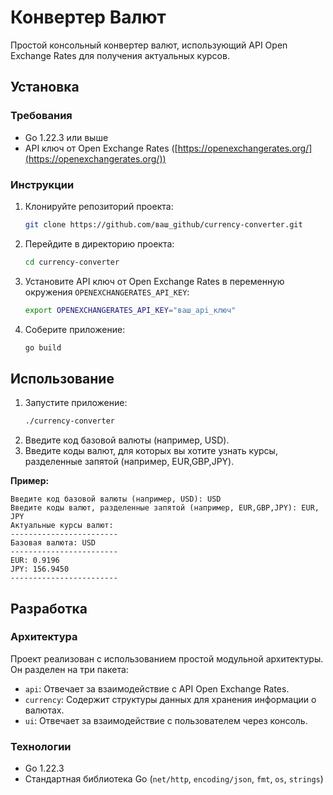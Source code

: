 # Конвертер Валют

Простой консольный конвертер валют, использующий API Open Exchange Rates для получения актуальных курсов.

## Установка

### Требования

* Go 1.22.3 или выше
* API ключ от Open Exchange Rates ([https://openexchangerates.org/](https://openexchangerates.org/))

### Инструкции

1. Клонируйте репозиторий проекта:
   ```bash
   git clone https://github.com/ваш_github/currency-converter.git
   ```
2. Перейдите в директорию проекта:
   ```bash
   cd currency-converter
   ```
3. Установите API ключ от Open Exchange Rates в переменную окружения `OPENEXCHANGERATES_API_KEY`:
   ```bash
   export OPENEXCHANGERATES_API_KEY="ваш_api_ключ"
   ```
4. Соберите приложение:
   ```bash
   go build
   ```

## Использование

1. Запустите приложение:
   ```bash
   ./currency-converter 
   ```
2. Введите код базовой валюты (например, USD).
3. Введите коды валют, для которых вы хотите узнать курсы, разделенные запятой (например, EUR,GBP,JPY).

**Пример:**

```
Введите код базовой валюты (например, USD): USD
Введите коды валют, разделенные запятой (например, EUR,GBP,JPY): EUR, JPY
Актуальные курсы валют:
------------------------
Базовая валюта: USD
------------------------
EUR: 0.9196
JPY: 156.9450
------------------------
```


## Разработка

### Архитектура

Проект реализован с использованием простой модульной архитектуры.  Он разделен на три пакета:

* `api`: Отвечает за взаимодействие с API Open Exchange Rates.
* `currency`: Содержит структуры данных для хранения информации о валютах.
* `ui`: Отвечает за взаимодействие с пользователем через консоль.

### Технологии

* Go 1.22.3
* Стандартная библиотека Go (`net/http`, `encoding/json`, `fmt`, `os`, `strings`)


